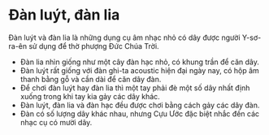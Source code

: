 # Đàn luýt, đàn lia

Đàn luýt và đàn lia là những dụng cụ âm nhạc nhỏ có dây được người Y-sơ-ra-ên sử dụng để thờ phượng Đức Chúa Trời.
- Đàn lia nhìn giống như một cây đàn hạc nhỏ, có khung trần để căn dây. 
- Đàn luýt rất giống với đàn ghi-ta acoustic hiện đại ngày nay, có hộp âm thanh bằng gỗ và cần dài để căn dây đàn. 
- Để chơi đàn luýt hay đàn lia thì một tay phải đè một số dây nhất định xuống trong khi tay kia gảy các dây khác.
- Đàn luýt, đàn lia và đàn hạc đều được chơi bằng cách gảy các dây đàn. 
- Đàn có số lượng dây khác nhau, nhưng Cựu Ước đặc biệt nhắc đến các nhạc cụ có mười dây.

